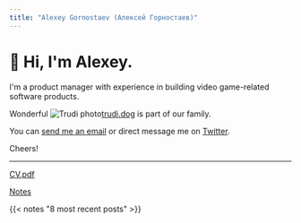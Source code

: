 ```yaml
---
title: "Alexey Gornostaev (Алексей Горностаев)"
---
```


# 👋 Hi, I'm Alexey. 

I'm a product manager with experience in building video game-related software products. 

Wonderful ![Trudi photo](/img/trudi.jpg)[trudi.dog](http://trudi.dog) is part of our family.

You can [send me an email](mailto:hello@alexeygornostaev.com) or direct message me on [Twitter](https://twitter.com/#!/accujazz).

Cheers!

---

[CV.pdf](/alexey-gornostaev-cv.pdf)

[Notes](/posts)

{{< notes "8 most recent posts" >}}